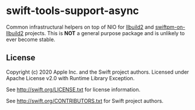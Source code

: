 # swift-tools-support-async

Common infrastructural helpers on top of NIO for [llbuild2](https://github.com/apple/swift-llbuild2) and [swiftpm-on-llbuild2](https://github.com/apple/swiftpm-on-llbuild2) projects. This is **NOT** a general purpose package and is unlikely to ever become stable.

## License

Copyright (c) 2020 Apple Inc. and the Swift project authors.
Licensed under Apache License v2.0 with Runtime Library Exception.

See http://swift.org/LICENSE.txt for license information.

See http://swift.org/CONTRIBUTORS.txt for Swift project authors.